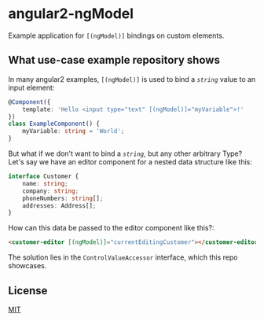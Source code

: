 # angular2-ngModel

Example application for `[(ngModel)]` bindings on custom elements.

## What use-case example repository shows

In many angular2 examples, `[(ngModel)]` is used to bind a *`string`* value to an input element:

```TypeScript
@Component({
    template: 'Hello <input type="text" [(ngModel)]="myVariable">!'
})
class ExampleComponent() {
    myVariable: string = 'World';
}
```

But what if we don't want to bind a *`string`*, but any other arbitrary Type?  
Let's say we have an editor component for a nested data structure like this:

```TypeScript
interface Customer {
    name: string;
    company: string;
    phoneNumbers: string[];
    addresses: Address[];
}
```

How can this data be passed to the editor component like this?:

```html
<customer-editor [(ngModel)]="currentEditingCustomer"></customer-editor>
```

The solution lies in the `ControlValueAccessor` interface, which this repo showcases. 

## License

[MIT](https://opensource.org/licenses/MIT)
